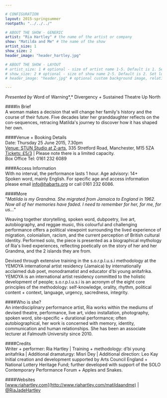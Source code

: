 ```yaml
---

# CONFIGURATION
layout: 2015-springsummer
rootpath: "../../../"

# ABOUT THE SHOW - GENERIC
artist: "Ria Hartley" # the name of the artist or company
show: "Matilda and Me" # the name of the show
artist_size: 1
show_size: 2
header_image: "header_hartley.jpg"

# ABOUT THE SHOW - LAYOUT
# artist_size: 1 # optional - size of artist name 1-5. Default is 1. Set longer names to lower values
# show_size: 2 # optional - size of show name 2-5. Default is 2. Set longer names to lower values
# header_image: "header.jpg" # optional custom background image, relative to current page

---
```

*Presented by* Word of Warning*,* Divergency *+* Sustained Theatre Up North        
           
####In Brief     
A woman makes a decision that will change her family's history and the course of their future. Five decades later her granddaughter reflects on the con-sequences, retracing Matilda's journey to discover how it has shaped her own.        
          
####Venue + Booking Details    
Date: Thursday 25 June 2015, 7.30pm              
[Venue: STUN Studio at Z-arts](http://www.z-arts.org/about-us/getting-here), 335 Stretford Road, Manchester, M15 5ZA          
[Tickets: £5/3](http://www.z-arts.org/see-whats-on) | Please note there is a limited capacity.         
Box Office Tel: 0161 232 6089 

####Access Information      
With no interval, the performance lasts 1 hour. Age advisory: 14+      
Spoken word, mainly English. For specific age and access information please email info@habarts.org or call 0161 232 6086.    
      
####More        
"*Matilda is my Grandma. She migrated from Jamaica to England in 1962. Now all of her memories have faded. I need to remember for her, for me, for us…*"         
         
Weaving together storytelling, spoken word, dubpoetry, live art, autobiography, and reggae music, this colourful and challenging performance offers a political viewpoint surrounding the lived experience of migration, colonialism, racism, and the current perception of British cultural identity. Performed solo, the piece is presented as a biographical mythology of Ria's lived experiences, reflecting poetically on the story of her and her Grandma, and the 2 islands they are from.       
          
Devised through extensive training in the s.o.r.p.l.u.s.i methodology at the YEMOYA international artist residency (Jamaica) by internationally acclaimed dub poet, monodramatist and educator d'bi young anitafrika. YEMOYA is an international artist residency committed to the holistic development of people; s.o.r.p.l.u.s.i is an acronym of the eight core principles of the methodology: self-knowledge, orality, rhythm, political content + context, language, urgency, sacredness, integrity.       
        
####Who is she?    
An interdisciplinary performance artist, Ria works within the mediums of devised theatre, performance, live art, video installation, photography, spoken word, site-specific + durational performance; often autobiographical, her work is concerned with memory, identity, communication and human relationships. She has been an associate lecturer at Falmouth University since 2010.           
           
####Credits         
Writer + performer: Ria Hartley | Training + methodology: d’bi young anitafrika | Additional dramaturgy: Misri Dey | Additional direction: Leo Kay<br>Initial creation and development supported by Arts Council England + National Lottery Heritage Fund; further developed with support of the SOLO Contemporary Performance Forum + Apples and Snakes.         
         
####Websites    
[www.riahartley.com](http://www.riahartley.com/matildaandme) | [@RiaJadeHartley](http://twitter.com/RiaJadeHartley)
